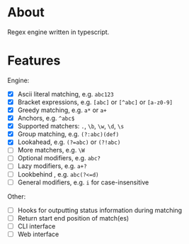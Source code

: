 # About

Regex engine written in typescript.

# Features

Engine:
- [x] Ascii literal matching, e.g. `abc123`
- [x] Bracket expressions, e.g. `[abc]` or `[^abc]` or `[a-z0-9]`
- [x] Greedy matching, e.g. `a*` or `a+`
- [x] Anchors, e.g. `^abc$`
- [x] Supported matchers: `.`, `\b`, `\w`, `\d`, `\s`
- [x] Group matching, e.g. `(?:abc)(def)`
- [x] Lookahead, e.g. `(?=abc)` or `(?!abc)`
- [ ] More matchers, e.g. `\W`
- [ ] Optional modifiers, e.g. `abc?`
- [ ] Lazy modifiers, e.g. `a+?`
- [ ] Lookbehind , e.g. `abc(?<=d)`
- [ ] General modifiers, e.g. `i` for case-insensitive

Other:
- [ ] Hooks for outputting status information during matching
- [ ] Return start end position of match(es)
- [ ] CLI interface
- [ ] Web interface
